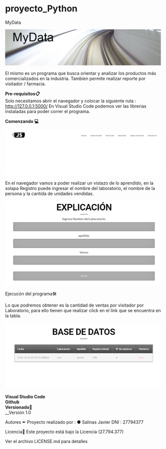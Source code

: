 # proyecto_Python

MyData

![imagen](/img/MyData.jpg)


El mismo es un programa que busca orientar y analizar los productos más comercializados en la industria. Tambíen permite realizar reporte por visitador / farmacia.

__Pre-requisitos📋__\
Solo necesitamos abrir el navegador y colocar la siguiente ruta : http://127.0.0.1:5000/
En Visual Studio Code podemos ver las librerias instaladas para poder correr el programa.

__Comenzando 💻__

![imagen](/img/Navegador.jpg)

En el navegador vamos a poder realizar un vistazo de lo aprendido, en la solapa Registro puede ingresar el nombre del laboratorio, el nombre de la persona
y la cantida de unidades vendidas.

![imagen](/img/Registro.jpg)

Ejecucón del programa🛠️

Lo que podremos obtener es la cantidad de ventas por visitador por Laboratorio, para ello tienen que realizar click en el link 
que se encuentra en la tabla.

![imagen](/img/Tabla.jpg)



__Visual Studio Code__\
__Github__\
__Versionado📌__\
__Versión 1.0

Autores ✒
Proyecto realizado por : ● Salinas Javier DNI : 27794377

Licencia📄
Este proyecto está bajo la Licencia (27.794.377)

Ver el archivo LICENSE.md para detalles
